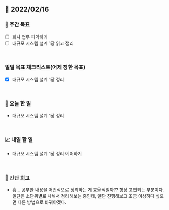 ## 📅 2022/02/16


### 👏 주간 목표

- [ ] 회사 업무 파악하기
- [ ] 대규모 시스템 설계 1장 읽고 정리

<br/>

### 일일 목표 체크리스트(어제 정한 목표)

- [x] 대규모 시스템 설계 1장 정리

<br/>

### 💯 오늘 한 일

- 대규모 시스템 설계 1장 정리

<br/>

### 📈 내일 할 일

- 대규모 시스템 설계 1장 정리 이어하기

<br/>

### 🤔 간단 회고

- 흠... 공부한 내용을 어떤식으로 정리하는 게 효율적일까?? 항상 고민되는 부분이다. 일단은 소단위별로 나눠서 정리해보는 중인데, 
일단 진행해보고 조금 이상하다 싶으면 다른 방법으로 바꿔야겠다.




 




 








